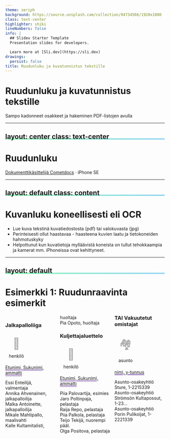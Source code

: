 ```yaml
---
theme: seriph
background: https://source.unsplash.com/collection/94734566/1920x1080
class: text-center
highlighter: shiki
lineNumbers: false
info: |
  ## Slidev Starter Template
  Presentation slides for developers.

  Learn more at [Sli.dev](https://sli.dev)
drawings:
  persist: false
title: Ruudunluku ja kuvatunnistus tekstille
---
```


# Ruudunluku ja kuvatunnistus tekstille

Sampo kadonneet osakkeet ja hakeminen PDF-listojen avulla

<div class="abs-br m-6 flex gap-2">
  <a href="https://github.com/ollipiet/TallennusEsitys-Tutki2020" target="_blank" alt="GitHub"
    class="text-xl icon-btn opacity-50 !border-none !hover:text-white">
    <carbon-logo-github />
  </a>
</div>

<!--
Olemme esittelemässä ruudunlukusovellusta ja tekstin tunnistamista paperidokumenteista. Matala aloitustaso, paljon esimerkkejä.
-->

---
layout: center
class: text-center
---

# Ruudunluku

[Dokumenttikäsittelijä Cometdocs](cometdocs.com) · iPhone SE

<!--
1. IMPORTANT: Log in to Your Session 20 Minutes Before It Starts for Tech Check.
2. Be as Concrete and Practical as Possible
This is a training conference, and we need you to be as practical as possible. Your colleagues should leave your session having learned how to better investigate a story or use a new tool or technique. Your talk should focus on useful methods and strategies, with practical examples.
Do not use a lot of time talking about your story or yourself.
The biggest complaint we get on attendee surveys is that speakers talked about themselves instead of how they did their work.
Most sessions are 75 minutes long, and most speakers will have 10 to 15 minutes to speak. Your moderator will be in touch to discuss your presentation.
3. Talk About the Methods Used in Your Work:
If talking about a story, explain what kinds of sources you used. How did you find them?
What kind of data or documents did you use? How did you get them?
What was the breakthrough in investigating your story?
Did you work in a team or by yourself? If a team, how did you collaborate?
How did you solve your toughest challenges? How did you deal with security?
How did you produce, present and roll out the story for maximum impact?
What would you recommend to other journalists doing a similar project?
4. Speak Clearly, Use Slides and Media
Many in the audience speak English as a second language, so please speak clearly. Please also note that some sessions are being translated, and it is very important that our interpreters can hear you as clearly as possible. It’s also helpful to illustrate your key points with media such as photos and videos in a PDF, Powerpoint or similar presentation. Do not read your presentation. We prepared some PowerPoint templates which you can download and adapt for your own presentation.
5. Be Aware: Sessions Will Be Recorded and “On the Record”
This is a conference of journalists and what you say may be quoted and tweeted. All sessions except networking ones will be recorded and accessible for attendees on the Pathable platform exclusively for 6 months. After that time, the recordings will be uploaded to GIJN’s YouTube channel and available to the public.
6. Tipsheets & Presentations
It’s very helpful for the audience if you prepare a tipsheet. The most popular tipsheets are those that provide specific details: documents and data to get, websites to use, relevant stories and sources. You can download and use our tipsheet template to create your own.
-->

---
layout: default
class: content
---

# Kuvanluku koneellisesti eli OCR

- Lue kuva tekstinä kuvatiedostosta (pdf) tai valokuvasta (jpg)
- Perinteisesti ollut haastavaa - haasteena kuvien laatu ja tietokoneiden hahmotuskyky
- Helpottunut kun kuvatietoja mylläävistä koneista on tullut tehokkaampia ja kamerat mm. iPhoneissa ovat kehittyneet.

---
layout: default
---

# Esimerkki 1: Ruudunraavinta esimerkit

<div class="container mx-auto">
  <div class="cols">
  <h3>Jalkapalloliiga</h3>
  <div class="grid">
    <a class="item" href="" style="--hue: 200deg"><span class="icon base" id="blur0" aria-hidden="true">📄</span><span class="icon base" aria-hidden="true">📄</span><span class="icon midl" aria-hidden="true" style="background-image: -moz-element(#blur0)">📄</span><span class="icon grey" aria-hidden="true">📄</span>henkilö</a>
  </div>
  <p class="otsake">Etunimi, Sukunimi, ammatti 
  </p><p> Essi Enteilijä, valmentaja <br>
    Annika Ahvenainen, jalkapalloilija <br>
    Malka Antoinette, jalkapalloilija <br>
    Mikale Mahtipallo, maalivahti <br>
    Kalle Kultamitalisti, huoltaja <br>
    Pia Opoto, huoltaja
  </p>
  <h3>Kuljettajaluettelo</h3>
  <div class="grid">
    <a class="item" href="" style="--hue: 0deg"><span class="icon base" id="blur0" aria-hidden="true">🚒</span><span class="icon base" aria-hidden="true">🚒</span><span class="icon midl" aria-hidden="true" style="background-image: -moz-element(#blur0)">🚒</span><span class="icon grey" aria-hidden="true">🚒</span>henkilö</a>
  </div>
  <p class="otsake">Etunimi, Sukunimi, ammatti</p>
  <p>Piia Palovartija, esimies <br>
    Jaro Poltinpaja, pelastaja <br>
    Raija Repo, pelastaja <br>
    Piia Palkola, pelastaja <br>
    Teijo Tekijä, nuorempi pääl. <br>
    Olga Positova, pelastaja <br>
  </p> 
  <h3>TAI Vakuutetut omistajat</h3>
  <div class="grid">
    <a class="item" href="" style="--hue: 64deg"><span class="icon base" id="blur0" aria-hidden="true">🏘</span><span  class="icon base" aria-hidden="true">🏘</span><span class="icon midl" aria-hidden="true" style="background-image: -moz-element(#blur0)">🏘</span><span class="icon grey" aria-hidden="true">🏘</span>asunto</a>
  </div>
  <p class="otsake">nimi, y-tunnus</p>
  <p>Asunto-osakeyhtiö Sture, 1-2215339<br>
  Asunto-osakeyhtiö Strömsön Kultapossut, 1-23... <br>
  Asunto-osakeyhtiö Porin Pulikoijat, 1-2221339 <br>
  </p>
  </div>
</div> 
<v-click>
<div class="abs-br m-6 flex">
  <div>
      <p contenteditable="true"> Asunto-osakeyhtiö Turku kultakerho, 1-2345678 <br>
  Asunto-osakeyhtiö Kulta Vuolija, 23456-345<br></p>
  </div>
</div>
</v-click>

<style>
  .cols {
    max-width: 1100px;
    margin: 20px auto;
    column-count: 3;
    overflow:  auto;
    height:  100%;
  }
  .otsake {
    text-decoration: underline rebeccapurple double;
  }
  .grid a {
    padding: 0.75em 0 0.375em;
    display: grid;
    text-decoration: none;
  }
  
  .item {
    --hl: 0;
    width: 5em;
    color: hsl(var(--hue), calc(var(--hl)*100%), 65%);
    text-align: center;
    text-decoration: none;
    transition: color 0.3s;
  }
  .item:focus {
    outline: none;
  }
  .item:hover, .item:focus {
    --hl: 1 ;
  }

  .icon {
    grid-area: 1/1;
    place-self: center;
    font-size: 2.5em;
  }

  .base {
    z-index: 1;
    transform: translate(calc(var(--hl)*.375em), calc(var(--hl)*-.25em)) rotate(calc(var(--hl)*22.5deg));
    opacity: var(--hl);
    filter: sepia(1) hue-rotate(calc(var(--hue) - 50deg)) saturate(3) blur(var(--r, 0));
    transition: 0.3s;
  }
  .base[id*=blur] {
    --r: 5px;
    position: fixed;
    bottom: 100vh;
  }

  .midl {
    z-index: 2;
    color: transparent;
    backdrop-filter: blur(5px);
    -webkit-mask: linear-gradient(red 0 0) text;
  }
  @supports (background: -moz-element(#hl)) {
    .midl {
      background-color: #fff;
      background-clip: text;
      backdrop-filter: none;
    }
  }

  .grey {
    z-index: 3;
    filter: grayscale(1) opacity(0.35);
  }
    
</style>


---
layout: image-right
image: './SampoPinoScreenshot.jpg'
class: 'content-center'
---
# Case Sampo
- Helsingin Sanomilla on hallussaan iso
nippu paperisia asiakirjoja, joissa on
Sammon osakeyhtiöomistajat vuodelta
1987
- Mutta miten paperille painettu tieto
muuttuu hyödylliseksi hakukoneeksi?


---
layout: default
---

## HS:n hakukoneeksi

HS:n hakukone auttoi löytämään Sammon paperiosaketta omistaneet yhtiöt



Simon Rogersin 3 kysymystä datalle:
1. What to compare or show change?
2. **What does the data mean?**
3. What other data sets to use with it?

**Mitä lukija voi hakea datasta - eli uutisen personointi hakukoneella**

<input class="secret-code" type="text" accesskey="c" tabindex="-1" value="" placeholder="Secret Code" pattern="wpw"> 
<div class="abs-tr m-6 flex gap-2">
  <button class="text-xl icon-btn opacity-50 !border-none !hover:text-white">
    <span style="--wow: var(--secret_code) black; color: var(--wow, slategray);"><carbon:edit /></span>
  </button>
  <span style="--wow: var(--secret_code) block; background-color: var(--wow, rebeccapurple);"><a class="text-xl icon-btn opacity-100 !border-none !hover:text-white">
    <p>👨‍💻</p>
  </a></span>
</div>

<style>
h2 {
  background-image: linear-gradient(150deg
    , #84fab0 0%, #8fd3f4 100%);
    background-repeat: no-repeat;
    background-repeat-x: no-repeat;
    background-repeat-y: no-repeat;
    background-size: 100% 0.2em;
    background-position: 0 88%;
}
.secret-code:not(:placeholder-shown):valid ~ * { --secret_code: ; }
.secret-code { position: absolute; opacity: 0; pointer-events: none; }
</style>


---
layout: image
image: './SturenkatuVirallinenLehti.jpg'
---
<!--4 326 asunto-osakeyhtiötä hakukoneessa. https://www.hs.fi/talous/art-2000005018542.html-->


---

# iPhone kuvien kopioimisen perusperiaate - Live Text
- Kuvan ottamisen jälkeen kuvagalleriaan tulee kuvaan merkki oikeaan alakulmaan, jolloin kuvan sisältämän tekstin saa näkyviin
- **iPhonen ruudulta voi valita tekstiä ja kopioida sen** 
  - Viestin voi lähettää itselleen tai eteenpäin esimerkiksi sähköpostilla, Whatsapilla jne...
  
- Ominaisuus vaatii iOS15-päivityksen ja vuoden 2018 tai tuoreemman puhelimen (iPhone Xs, 11, SE 2020 ja  uudemmat)
- [Tarkemmin Live Text-ominaisuudesta iGeeksBlog](https://www.igeeksblog.com/how-to-use-live-text-on-iphone-ipad/)

---

# Toimistotyökalut: kuinka printteri-skannerilla saa digitoitua asiakirjat

- Printterin OCR-ominaisuudet.

- Kerron matrikkeleista, joita olen käyttänyt hyödyksi eri tavoin.


---

# Cometdocs

- Asiakirjojen kääntäjä, ja kuvantunnistaja erityisesti pdf-tiedostoista
- Perusversio ilmainen, **vaatii rekisteröitymisen**.
- Tukee hyvin suomenkielisiä tekstejä, ja tunnistaa suurella tarkkuudella myös skannattuja papereita
- **Cometdocs.com**
- Nimet, koodit, listat ylennyksistä 

- [Fukushima](https://olli.xyz/BkFGSh)

---
layout:standard
---
<iframe style="width: 100%; height: 100%;" src="https://docs.google.com/spreadsheets/d/e/2PACX-1vQRE3H9EBRa00ySnkSp2xY4i5NkyQUsK55Ze3wzWATGSo3iri3Q0ZAHka2NdvtVi2aGeVunxxGNvdGh/pubhtml?gid=91846639&amp;single=true&amp;widget=true&amp;headers=false"></iframe>

---

# Kysymyksiä - muiden kokeilemia sovelluksia?

<div class="gridholder">
    <div class="grid">
      <div class="item" style="--hue: 64deg"><span class="icon base" id="blur0" aria-hidden="true">🏘</span><span  class="icon base" aria-hidden="true">🏘</span><span class="icon midl" aria-hidden="true" style="background-image: -moz-element(#blur0)">🏘</span><span class="icon grey" aria-hidden="true">🏘</span>Tuomo</div>
  </div>
  <div class="grid">
      <div class="item"  style="--hue: 180deg"><span class="icon base" id="blur0" aria-hidden="true">👨‍💻</span><span  class="icon base" aria-hidden="true">👨‍💻</span><span class="icon midl" aria-hidden="true" style="background-image: -moz-element(#blur0)">👨‍💻</span><span class="icon grey" aria-hidden="true">👨‍💻</span>Olli</div>
  </div>
</div>
<div class="abs-br m-6 flex gap-2">
  <a href="https://github.com/ollipiet/TallennusEsitys-Tutki2020" target="_blank" alt="GitHub"
    class="text-xl icon-btn opacity-50 !border-none !hover:text-white">
    <carbon-logo-github />
  </a>
</div>

<style>

  

  .gridholder {
    display:  grid;
    grid-auto-flow: row;
    place-self: center;
  }
  .grid div {
    padding: 1.9em 0 0.375em;
    display: grid;
    text-decoration: none;
  }
  
  .item {
    --hl: 0;
    width: 5em;
    color: hsl(var(--hue), calc(var(--hl)*100%), 65%);
    text-align: center;
    text-decoration: none;
    transition: color 7s;
    gap: 10px;
  }
  .item:focus {
    outline: none;
  }
  .item:hover, .item:focus {
    --hl: 1 ;
  }

  .icon {
    grid-area: 1/1;
    place-self: center;
    font-size: 2.5em;
  }

  .base {
    z-index: 1;
    transform: translate(calc(var(--hl)*.375em), calc(var(--hl)*-.25em)) rotate(calc(var(--hl)*22.5deg));
    opacity: var(--hl);
    filter: sepia(1) hue-rotate(calc(var(--hue) - 50deg)) saturate(3) blur(var(--r, 0));
    transition: 5s;
  }
  .base[id*=blur] {
    --r: 14px;
    position: fixed;
    bottom: 100vh;
  }

  .midl {
    z-index: 2;
    color: transparent;
    backdrop-filter: blur(5px);
    -webkit-mask: linear-gradient(red 0 0) text;
  }
  @supports (background: -moz-element(#hl)) {
    .midl {
      background-color: #fff;
      background-clip: text;
      backdrop-filter: none;
    }
  }

  .grey {
    z-index: 3;
    filter: grayscale(1) opacity(0.35);
  }
    
</style>
